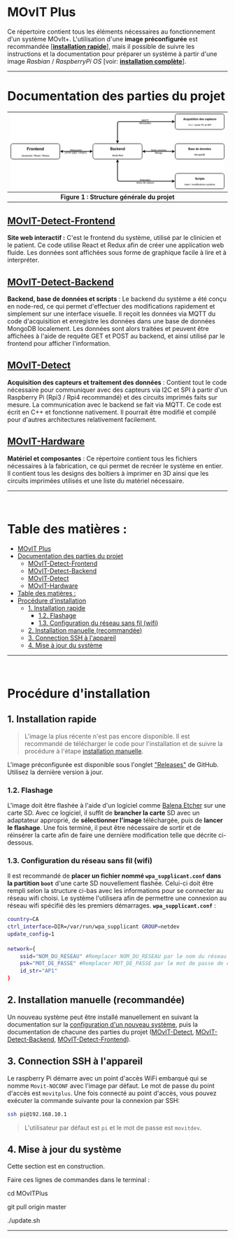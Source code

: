 
# MOvIT Plus
Ce répertoire contient tous les éléments nécessaires au fonctionnement d'un système MOvIt+. L'utilisation d'une **image préconfigurée** est recommandée [**[installation rapide](#1-installation-rapide "Section de ce document")**], mais il possible de suivre les instructions et la documentation pour préparer un système à partir d'une image _Rasbian_ / _RaspberryPi OS_ [voir: **[installation complète](#2-installation-manuelle "Section de ce document")**].

____

# Documentation des parties du projet
|![UNITE_CENTRALE.JPG](docs/images/General_project_structure.png)|
|:----------:|
|**Figure 1 : Structure générale du projet**|

## [MOvIT-Detect-Frontend](MOvIT-Detect-Frontend/README.md)
**Site web interactif :** C'est le frontend du système, utilisé par le clinicien et le patient. Ce code utilise React et Redux afin de créer une application web fluide. Les données sont affichées sous forme de graphique facile à lire et à interpréter. 

## [MOvIT-Detect-Backend](MOvIT-Detect-Backend/README.md)
**Backend, base de données et scripts** : Le backend du système a été conçu en node-red, ce qui permet d'effectuer des modifications rapidement et simplement sur une interface visuelle. Il reçoit les données via MQTT du code d'acquisition et enregistre les données dans une base de données MongoDB localement. Les données sont alors traitées et peuvent être affichées à l'aide de requête GET et POST au backend, et ainsi utilisé par le frontend pour afficher l'information.

## [MOvIT-Detect](MOvIT-Detect/README.md)
**Acquisition des capteurs et traitement des données** : Contient tout le code nécessaire pour communiquer avec des capteurs via I2C et SPI à partir d'un Raspberry Pi (Rpi3 / Rpi4 recommandé) et des circuits imprimés faits sur mesure. La communication avec le backend se fait via MQTT. Ce code est écrit en C++ et fonctionne nativement. Il pourrait être modifié et compilé pour d'autres architectures relativement facilement.

## [MOvIT-Hardware](MOvIT-Hardware/README.md)
**Matériel et composantes** : Ce répertoire contient tous les fichiers nécessaires à la fabrication, ce qui permet de recréer le système en entier. Il contient tous les designs des boîtiers à imprimer en 3D ainsi que les circuits imprimées utilisés et une liste du matériel nécessaire.
____
<br>

# Table des matières :

- [MOvIT Plus](#movit-plus)
- [Documentation des parties du projet](#documentation-des-parties-du-projet)
  - [MOvIT-Detect-Frontend](#movit-detect-frontend)
  - [MOvIT-Detect-Backend](#movit-detect-backend)
  - [MOvIT-Detect](#movit-detect)
  - [MOvIT-Hardware](#movit-hardware)
- [Table des matières :](#table-des-matières-)
- [Procédure d'installation](#procédure-dinstallation)
  - [1. Installation rapide](#1-installation-rapide)
    - [1.2. Flashage](#12-flashage)
    - [1.3. Configuration du réseau sans fil (wifi)](#13-configuration-du-réseau-sans-fil-wifi)
  - [2. Installation manuelle (recommandée)](#2-installation-manuelle-recommandée)
  - [3. Connection SSH à l'appareil](#3-connection-ssh-à-lappareil)
  - [4. Mise à jour du système](#4-mise-à-jour-du-système)
____
<br>

# Procédure d'installation
## 1. Installation rapide

> L'image la plus récente n'est pas encore disponible. Il est recommandé de télécharger le code pour l'installation et de suivre la procédure à l'étape [installation manuelle](#2-installation-manuelle).

L'image préconfigurée est disponible sous l'onglet ["Releases"]([https://](https://github.com/introlab/MOvITPlus/releases)) de GitHub. Utilisez la dernière version à jour.

### 1.2. Flashage
L'image doit être flashée à l'aide d'un logiciel comme [Balena Etcher](https://www.balena.io/etcher/ "Site officiel de Balena Etcher") sur une carte SD. Avec ce logiciel, il suffit de **brancher la carte** SD avec un adaptateur approprié, de **sélectionner l'image** téléchargée, puis de **lancer le flashage**. Une fois terminé, il peut être nécessaire de sortir et de réinsérer la carte afin de faire une dernière modification telle que décrite ci-dessous.

### 1.3. Configuration du réseau sans fil (wifi)
Il est recommandé de **placer un fichier nommé `wpa_supplicant.conf` dans la partition `boot`** d'une carte SD nouvellement flashée. Celui-ci doit être rempli selon la structure ci-bas avec les informations pour se connecter au réseau wifi choisi. Le système l'utilisera afin de permettre une connexion au réseau wifi spécifié dès les premiers démarrages.
**`wpa_supplicant.conf`** :
```bash
country=CA
ctrl_interface=DIR=/var/run/wpa_supplicant GROUP=netdev
update_config=1

network={
    ssid="NOM_DU_RESEAU" #Remplacer NOM_DU_RESEAU par le nom du réseau désiré
    psk="MOT_DE_PASSE" #Remplacer MOT_DE_PASSE par le mot de passe de celui-ci
    id_str="AP1"
}
```

## 2. Installation manuelle (recommandée)
Un nouveau système peut être installé manuellement en suivant la documentation sur la [configuration d'un nouveau système](docs/FR/InstallationLogiciel/ConfigurationSysteme.md "Configuration du système"), puis la documentation de chacune des parties du projet ([MOvIT-Detect](), [MOvIT-Detect-Backend](), [MOvIT-Detect-Frontend]()).

## 3. Connection SSH à l'appareil
Le raspberry Pi démarre avec un point d'accès WiFi embarqué qui se nomme `Movit-NOCONF` avec l'image par défaut. Le mot de passe du point d'accès est `movitplus`. Une fois connecté au point d'accès, vous pouvez exécuter la commande suivante pour la connexion par SSH:
```bash
ssh pi@192.168.10.1
```
>L'utilisateur par défaut est `pi` et le mot de passe est `movitdev`.

## 4. Mise à jour du système

Cette section est en construction.

Faire ces lignes de commandes dans le terminal : 

cd MOvITPlus

git pull origin master

./update.sh
____
<br>
